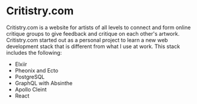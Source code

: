 # Critistry.com

Critistry.com is a website for artists of all levels to connect and form online critique groups to give feedback and critique on each other's artwork.  Critistry.com started out as a personal project to learn a new web development stack that is different from what I use at work.  This stack includes the following:

  * Elxiir
  * Pheonix and Ecto
  * PostgreSQL
  * GraphQL with Absinthe
  * Apollo Cleint
  * React  
